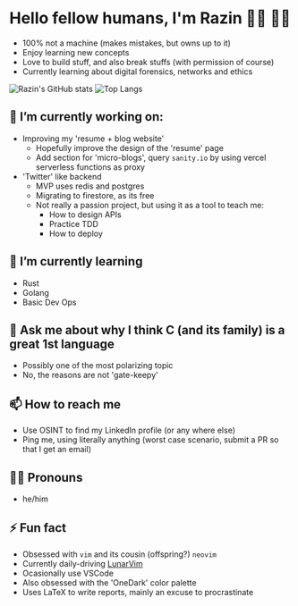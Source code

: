# Hello fellow humans, I'm Razin 🕵️‍♂️ 👨‍💻
- 100% not a machine (makes mistakes, but owns up to it)
- Enjoy learning new concepts
- Love to build stuff, and also break stuffs (with permission of course)
- Currently learning about digital forensics, networks and ethics

![Razin's GitHub stats](https://github-readme-stats.vercel.app/api?username=razin99&count_private=true&show_icons=true&theme=onedark)
![Top Langs](https://github-readme-stats.vercel.app/api/top-langs/?username=razin99&layout=compact&theme=onedark)

## 🔭 I’m currently working on:
  - Improving my 'resume + blog website'
    - Hopefully improve the design of the 'resume' page
    - Add section for 'micro-blogs', query `sanity.io` by using vercel serverless functions as proxy
  - 'Twitter' like backend
    - MVP uses redis and postgres
    - Migrating to firestore, as its free
    - Not really a passion project, but using it as a tool to teach me:
      - How to design APIs
      - Practice TDD
      - How to deploy

## 🌱 I’m currently learning
  - Rust
  - Golang
  - Basic Dev Ops

## 💬 Ask me about why I think C (and its family) is a great 1st language
- Possibly one of the most polarizing topic
- No, the reasons are not 'gate-keepy'

## 📫 How to reach me
- Use OSINT to find my LinkedIn profile (or any where else)
- Ping me, using literally anything (worst case scenario, submit a PR so that I get an email)

## 🏃‍♂️ Pronouns
- he/him

## ⚡ Fun fact
- Obsessed with `vim` and its cousin (offspring?) `neovim`
- Currently daily-driving [LunarVim](https://github.com/LunarVim/LunarVim)
- Ocasionally use VSCode
- Also obsessed with the 'OneDark' color palette
- Uses LaTeX to write reports, mainly an excuse to procrastinate
